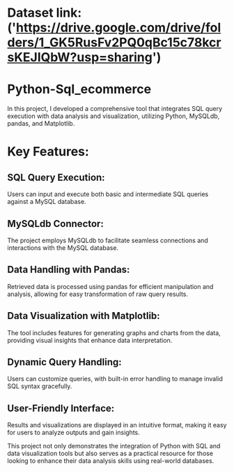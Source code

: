 # Dataset link: ('https://drive.google.com/drive/folders/1_GK5RusFv2PQ0qBc15c78kcrsKEJIQbW?usp=sharing')

# Python-Sql_ecommerce
In this project, I developed a comprehensive tool that integrates SQL query execution with data analysis and visualization, utilizing Python, MySQLdb, pandas, and Matplotlib.

# Key Features:
## SQL Query Execution:
Users can input and execute both basic and intermediate SQL queries against a MySQL database.
## MySQLdb Connector:
The project employs MySQLdb to facilitate seamless connections and interactions with the MySQL database.
## Data Handling with Pandas:
Retrieved data is processed using pandas for efficient manipulation and analysis, allowing for easy transformation of raw query results.
## Data Visualization with Matplotlib: 
The tool includes features for generating graphs and charts from the data, providing visual insights that enhance data interpretation.
## Dynamic Query Handling: 
Users can customize queries, with built-in error handling to manage invalid SQL syntax gracefully.
## User-Friendly Interface:
Results and visualizations are displayed in an intuitive format, making it easy for users to analyze outputs and gain insights.

This project not only demonstrates the integration of Python with SQL and data visualization tools but also serves as a practical resource for those looking to enhance their data analysis skills using real-world databases.

